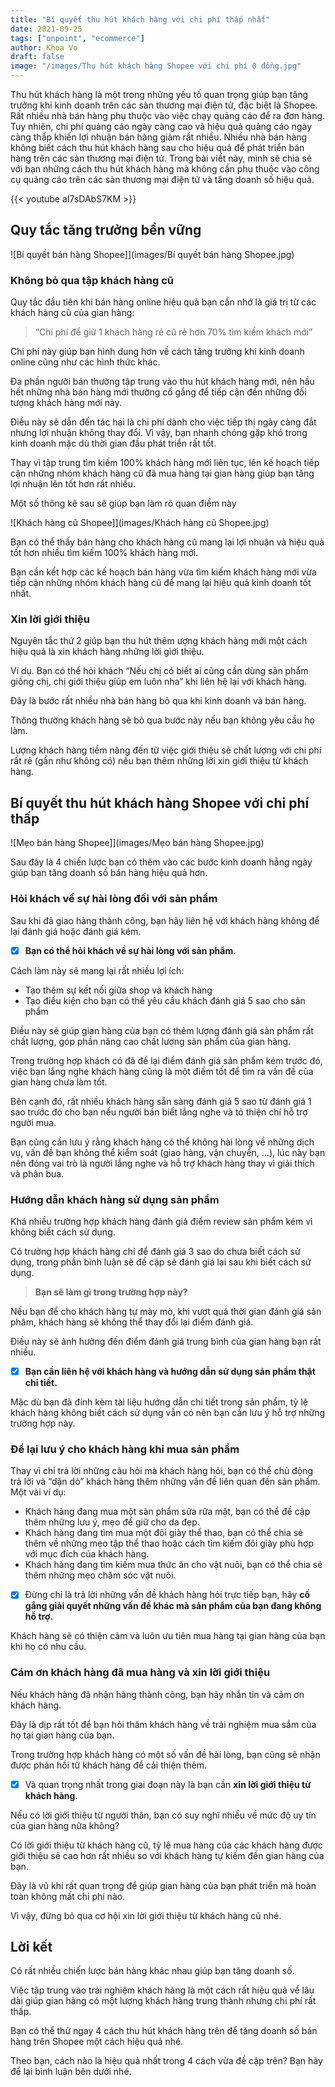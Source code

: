 ```yaml
---
title: "Bí quyết thu hút khách hàng với chi phí thấp nhất"
date: 2021-09-25
tags: ["onpoint", "ecommerce"]
author: Khoa Vo
draft: false
image: "/images/Thu hút khách hàng Shopee với chi phí 0 đồng.jpg"
---
```

Thu hút khách hàng là một trong những yếu tố quan trọng giúp bạn tăng trưởng khi kinh doanh trên các sàn thương mại điện tử, đặc biệt là Shopee.
Rất nhiều nhà bán hàng phụ thuộc vào việc chạy quảng cáo để ra đơn hàng. Tuy nhiên, chi phí quảng cáo ngày càng cao và hiệu quả quảng cáo ngày càng thấp khiến lợi nhuận bán hàng giảm rất nhiều.
Nhiều nhà bán hàng không biết cách thu hút khách hàng sau cho hiệu quả để phát triển bán hàng trên các sàn thương mại điện tử.
Trong bài viết này, mình sẽ chia sẻ với bạn những cách thu hút khách hàng mà không cần phụ thuộc vào công cụ quảng cáo trên các sàn thương mại điện tử và tăng doanh số hiệu quả.

{{< youtube aI7sDAbS7KM >}}

## Quy tắc tăng trưởng bền vững

![Bí quyết bán hàng Shopee]](images/Bí quyết bán hàng Shopee.jpg)

### Không bỏ qua tập khách hàng cũ

Quy tắc đầu tiên khi bán hàng online hiệu quả bạn cần nhớ là giá trị từ các khách hàng cũ của gian hàng:

> “Chi phí để giữ 1 khách hàng rẻ cũ rẻ hơn 70% tìm kiếm khách mới”

Chi phí này giúp bạn hình dung hơn về cách tăng trưởng khi kinh doanh online cũng như các hình thức khác.

Đa phần người bán thường tập trung vào thu hút khách hàng mới, nên hầu hết những nhà bán hàng mới thường cố gắng để tiếp cận đến những đối tượng khách hàng mới này.

Điều này sẽ dẫn đến tác hại là chi phí dành cho việc tiếp thị ngày càng đắt nhưng lợi nhuận không thay đổi. Vì vậy, bạn nhanh chóng gặp khó trong kinh doanh mặc dù thời gian đầu phát triển rất tốt.

Thay vì tập trung tìm kiếm 100% khách hàng mới liên tục, lên kế hoạch tiếp cận những nhóm khách hàng cũ đã mua hàng tại gian hàng giúp bạn tăng lợi nhuận lên tốt hơn rất nhiều.

Một số thông kê sau sẽ giúp bạn làm rõ quan điểm này

![Khách hàng cũ Shopee]](images/Khách hàng cũ Shopee.jpg)

Bạn có thể thấy bán hàng cho khách hàng cũ mang lại lợi nhuận và hiệu quả tốt hơn nhiều tìm kiếm 100% khách hàng mới.

Bạn cần kết hợp các kế hoạch bán hàng vừa tìm kiếm khách hàng mới vừa tiếp cận những nhóm khách hàng cũ để mang lại hiệu quả kinh doanh tốt nhất.

### Xin lời giới thiệu

Nguyên tắc thứ 2 giúp bạn thu hút thêm ượng khách hàng mới một cách hiệu quả là xin khách hàng những lời giới thiệu.

Ví dụ. Bạn có thể hỏi khách “Nếu chị có biết ai cũng cần dùng sản phẩm giống chị, chị giới thiệu giúp em luôn nha” khi liên hệ lại với khách hàng.

Đây là bước rất nhiều nhà bán hàng bỏ qua khi kinh doanh và bán hàng.

Thông thường khách hàng sẽ bỏ qua bước này nếu bạn không yêu cầu họ làm.

Lượng khách hàng tiềm năng đến từ việc giới thiệu sẽ chất lượng với chi phí rất rẻ (gần như không có) nếu bạn thêm những lời xin giới thiệu từ khách hàng.

## Bí quyết thu hút khách hàng Shopee với chi phí thấp

![Mẹo bán hàng Shopee]](images/Mẹo bán hàng Shopee.jpg)

Sau đây là 4 chiến lược bạn có thêm vào các bước kinh doanh hằng ngày giúp bạn tăng doanh số bán hàng hiệu quả hơn.

### Hỏi khách về sự hài lòng đối với sản phẩm

Sau khi đã giao hàng thành công, bạn hãy liên hệ với khách hàng không để lại đánh giá hoặc đánh giá kém.

- [x] **Bạn có thể hỏi khách về sự hài lòng với sản phẩm.** 

Cách làm này sẽ mang lại rất nhiều lợi ích:

- Tạo thêm sự kết nối giữa shop và khách hàng
- Tạo điều kiện cho bạn có thể yêu cầu khách đánh giá 5 sao cho sản phẩm

Điều này sẽ giúp gian hàng của bạn có thêm lượng đánh giá sản phẩm rất chất lượng, góp phần nâng cao chất lượng sản phẩm của gian hàng.

Trong trường hợp khách có đã để lại điểm đánh giá sản phẩm kém trước đó, việc bạn lắng nghe khách hàng cũng là một điểm tốt để tìm ra vấn đề của gian hàng chưa làm tốt.

Bên cạnh đó, rất nhiều khách hàng sẵn sàng đánh giá 5 sao từ đánh giá 1 sao trước đó cho bạn nếu người bán biết lắng nghe và tỏ thiện chí hỗ trợ người mua.

Bạn cũng cần lưu ý rằng khách hàng có thể không hài lòng về những dịch vụ, vấn đề bạn không thể kiểm soát (giao hàng, vận chuyển, …), lúc này bạn nên đóng vai trò là người lắng nghe và hỗ trợ khách hàng thay vì giải thích và phân bua.

### Hướng dẫn khách hàng sử dụng sản phẩm

Khá nhiều trường hợp khách hàng đánh giá điểm review sản phẩm kém vì không biết cách sử dụng. 

Có trường hợp khách hàng chỉ để đánh giá 3 sao do chưa biết cách sử dụng, trong phần bình luận sẽ đề cập sẽ đánh giá lại sau khi biết cách sử dụng.

> **Bạn sẽ làm gì trong trường hợp này?**

Nếu bạn để cho khách hàng tự mày mò, khi vượt quá thời gian đánh giá sản phâm, khách hàng sẽ không thể thay đổi lại điểm đánh giá.

Điều này sẽ ảnh hưởng đến điểm đánh giá trung bình của gian hàng bạn rất nhiều.

- [x] **Bạn cần liên hệ với khách hàng và hướng dẫn sử dụng sản phẩm thật chi tiết.**

Mặc dù bạn đã đính kèm tài liệu hướng dẫn chi tiết trong sản phẩm, tỷ lệ khách hàng không biết cách sử dụng vẫn có nên bạn cần lưu ý hỗ trợ những trường hợp này.

### Để lại lưu ý cho khách hàng khi mua sản phẩm

Thay vì chỉ trả lời những câu hỏi mà khách hàng hỏi, bạn có thể chủ động trả lời và “dặn dò” khách hàng thêm những vấn đề liên quan đến sản phẩm. Một vài ví dụ:

- Khách hàng đang mua một sản phẩm sữa rữa mặt, bạn có thể đề cập thêm những lưu ý, mẹo để giữ cho da đẹp.
- Khách hàng đang tìm mua một đôi giày thể thao, bạn có thể chia sẻ thêm về những mẹo tập thể thao hoặc cách tìm kiếm đôi giày phù hợp với mục đích của khách hàng.
- Khách hàng đang tìm kiếm mua thức ăn cho vật nuôi, bạn có thể chia sẻ thêm những mẹo chăm sóc vật nuôi.

- [x] Đừng chỉ là trả lời những vấn đề khách hàng hỏi trực tiếp bạn, hãy **cố gắng giải quyết những vấn đề khác mà sản phẩm của bạn đang không hỗ trợ.**

Khách hàng sẽ có thiện cảm và luôn ưu tiên mua hàng tại gian hàng của bạn khi họ có nhu cầu.

### Cám ơn khách hàng đã mua hàng và xin lời giới thiệu

Nếu khách hàng đã nhận hàng thành công, bạn hãy nhắn tin và cảm ơn khách hàng.

Đây là dịp rất tốt để bạn hỏi thăm khách hàng về trải nghiệm mua sắm của họ tại gian hàng của bạn.

Trong trường hợp khách hàng có một số vấn đề hài lòng, bạn cũng sẽ nhận được phản hồi từ khách hàng để cải thiện thêm.

- [x] Và quan trọng nhất trong giai đoạn này là bạn cần **xin lời giới thiệu từ khách hàng**.

Nếu có lời giới thiệu từ người thân, bạn có suy nghĩ nhiều về mức độ uy tín của gian hàng nữa không?

Có lời giới thiệu từ khách hàng cũ, tỷ lệ mua hàng của các khách hàng được giới thiệu sẽ cao hơn rất nhiều so với khách hàng tự kiếm đến gian hàng của bạn.

Đây là vũ khí rất quan trọng để giúp gian hàng của bạn phát triển mà hoàn toàn không mất chi phí nào.

Vì vậy, đừng bỏ qua cơ hội xin lời giới thiệu từ khách hàng cũ nhé.

## Lời kết

Có rất nhiều chiến lược bán hàng khác nhau giúp bạn tăng doanh số.

Việc tập trung vào trải nghiệm khách hàng là một cách rất hiệu quả về lâu dài giúp gian hàng có một lượng khách hàng trung thành nhưng chi phí rất thấp.

Bạn có thể thử ngay 4 cách thu hút khách hàng trên để tăng doanh số bán hàng trên Shopee một cách hiệu quả nhé.

Theo bạn, cách nào là hiệu quả nhất trong 4 cách vừa đề cập trên? Bạn hãy để lại bình luận bên dưới nhé.